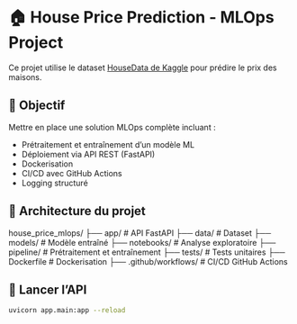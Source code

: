 # 🏠 House Price Prediction - MLOps Project

Ce projet utilise le dataset [HouseData de Kaggle](https://www.kaggle.com/datasets/shree1992/housedata) pour prédire le prix des maisons.

## 🎯 Objectif

Mettre en place une solution MLOps complète incluant :

- Prétraitement et entraînement d’un modèle ML
- Déploiement via API REST (FastAPI)
- Dockerisation
- CI/CD avec GitHub Actions
- Logging structuré

## 🧱 Architecture du projet

house_price_mlops/
├── app/ # API FastAPI
├── data/ # Dataset
├── models/ # Modèle entraîné
├── notebooks/ # Analyse exploratoire
├── pipeline/ # Prétraitement et entraînement
├── tests/ # Tests unitaires
├── Dockerfile # Dockerisation
├── .github/workflows/ # CI/CD GitHub Actions

## 🚀 Lancer l’API

```bash
uvicorn app.main:app --reload
